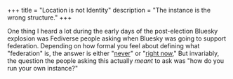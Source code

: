 +++
title = "Location is not Identity"
description = "The instance is the wrong structure."
+++

One thing I heard a lot during the early days of the post-election Bluesky
explosion was Fediverse people asking when Bluesky was going to support
federation. Depending on how formal you feel about defining what "federation"
is, the answer is either
"[never](https://dustycloud.org/blog/how-decentralized-is-bluesky/)" or "[right
now](https://github.com/bluesky-social/pds)," But invariably, the question the
people asking this actually *meant* to ask was "how do you run your own
instance?"

